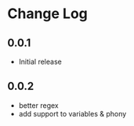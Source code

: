 # Change Log

## 0.0.1

- Initial release

## 0.0.2

- better regex
- add support to variables & phony
